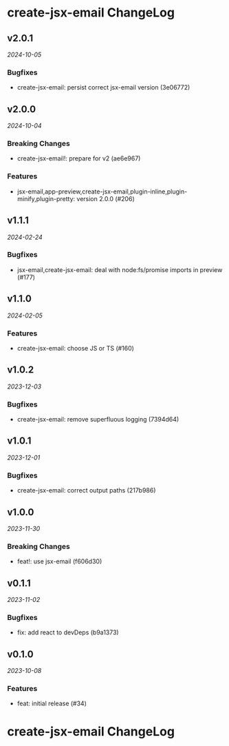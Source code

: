 # create-jsx-email ChangeLog

## v2.0.1

_2024-10-05_

### Bugfixes

- create-jsx-email: persist correct jsx-email version (3e06772)

## v2.0.0

_2024-10-04_

### Breaking Changes

- create-jsx-email!: prepare for v2 (ae6e967)

### Features

- jsx-email,app-preview,create-jsx-email,plugin-inline,plugin-minify,plugin-pretty: version 2.0.0 (#206)

## v1.1.1

_2024-02-24_

### Bugfixes

- jsx-email,create-jsx-email: deal with node:fs/promise imports in preview (#177)

## v1.1.0

_2024-02-05_

### Features

- create-jsx-email: choose JS or TS (#160)

## v1.0.2

_2023-12-03_

### Bugfixes

- create-jsx-email: remove superfluous logging (7394d64)

## v1.0.1

_2023-12-01_

### Bugfixes

- create-jsx-email: correct output paths (217b986)

## v1.0.0

_2023-11-30_

### Breaking Changes

- feat!: use jsx-email (f606d30)

## v0.1.1

_2023-11-02_

### Bugfixes

- fix: add react to devDeps (b9a1373)

## v0.1.0

_2023-10-08_

### Features

- feat: initial release (#34)

# create-jsx-email ChangeLog
